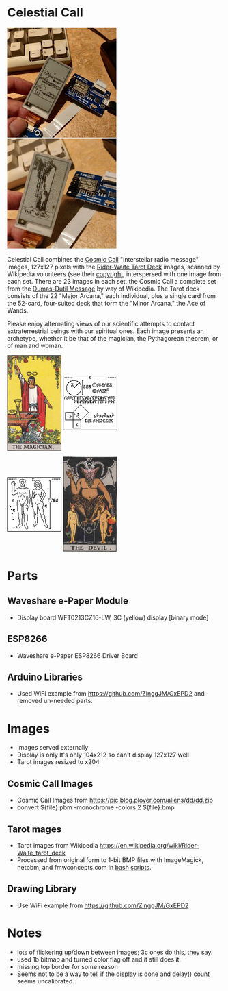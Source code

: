 # Celestial Call

![Cosmic Call, Pythagorean Theorem](doc/pythagoras-256.jpg) ![Rider-Waite Tarot Deck, The Hermit](doc/the-hermit-256.jpg)

Celestial Call combines the [Cosmic Call](https://en.wikipedia.org/wiki/Cosmic_Call) "interstellar radio message" images, 127x127 pixels with the [Rider-Waite Tarot Deck](https://en.wikipedia.org/wiki/Rider-Waite_tarot_deck) images, scanned by Wikipedia volunteers (see their [copyright](tarot/COPYRIGHT.txt), interspersed with one image from each set.  There are 23 images in each set, the Cosmic Call a complete set from the [Dumas-Dutil Message](http://www.plover.com/misc/Dumas-Dutil/messages.pdf) by way of Wikipedia.  The Tarot deck consists of the 22 "Major Arcana," each individual, plus a single card from the 52-card, four-suited deck that form the "Minor Arcana," the Ace of Wands.

Please enjoy alternating views of our scientific attempts to contact extraterrestrial beings with our spiritual ones.  Each image presents an archetype, whether it be that of the magician, the Pythagorean theorem, or of man and woman.

<p>
<img alt="Tarot Card, the Magician" title="Tarot Card, the Magician" src="images/tarot/RWS_Tarot_01_Magician.jpg" width="127px" valign="middle" />
<img alt="Cosmic Call Image, Pythagorean Theorem" title="Cosmic Call Image, Pythagorean Theorem" src="images/cosmic_call/p05.bmp" valign="middle" />
</p>

<p>
<img alt="Cosmic Call Image, Man and Woman" title="Cosmic Call Image, Man and Woman" src="images/cosmic_call/p15.bmp" width="127px" valign="middle"/>
<img alt="Tarot Card, the Devil, with man and Woman enslaved" title="Tarot Card, the Devil, with man and Woman enslaved" src="images/tarot/RWS_Tarot_15_Devil.jpg" width="127px" valign="middle"/>
</p>

# Parts
## Waveshare e-Paper Module
- Display board WFT0213CZ16-LW, 3C (yellow) display [binary mode]
## ESP8266
- Waveshare e-Paper ESP8266 Driver Board
## Arduino Libraries
- Used WiFi example from  https://github.com/ZinggJM/GxEPD2 and removed un-needed parts.

# Images
- Images served externally
- Display is only It's only 104x212 so can't display 127x127 well
- Tarot images resized to x204

## Cosmic Call Images
- Cosmic Call Images from https://pic.blog.plover.com/aliens/dd/dd.zip
- convert ${file}.pbm -monochrome -colors 2 ${file}.bmp

## Tarot mages
- Tarot images from Wikipedia https://en.wikipedia.org/wiki/Rider-Waite_tarot_deck
- Processed from original form to 1-bit BMP files with ImageMagick, netpbm, and fmwconcepts.com in [bash](jpgtobmp.sh) [scripts](doit.sh).

## Drawing Library
- Use WiFi example from  https://github.com/ZinggJM/GxEPD2

# Notes
- lots of flickering up/down between images; 3c ones do this, they say.
- used 1b bitmap and turned color flag off and it still does it.
- missing top border for some reason
- Seems not to be a way to tell if the display is done and delay() count seems uncalibrated.
